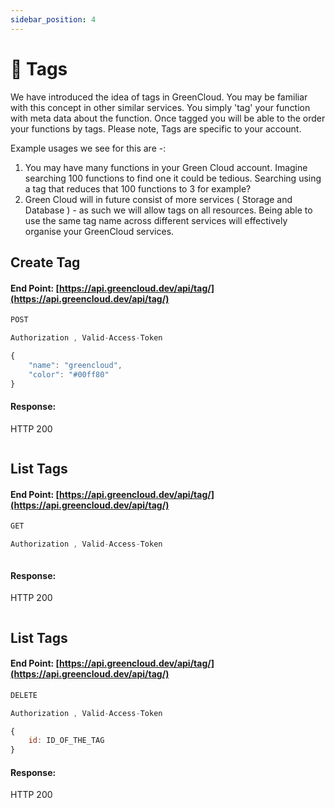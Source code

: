 ```yaml
---
sidebar_position: 4
---
```


# 🧾 Tags

We have introduced the idea of tags in GreenCloud. You may be familiar with this concept in other similar services. You simply 'tag' your function with meta data about the function. Once tagged you will be able to the order your functions by tags. Please note, Tags are specific to your account.

Example usages we see for this are -:

1. You may have many functions in your Green Cloud account. Imagine searching 100 functions to find one it could be tedious. Searching using a tag that reduces that 100 functions to 3 for example?
2. Green Cloud will in future consist of more services ( Storage and Database ) - as such we will allow tags on all resources. Being able to use the same tag name across different services will effectively organise your GreenCloud services.

## Create Tag

#### End Point: [https://api.greencloud.dev/api/tag/](https://api.greencloud.dev/api/tag/)

```js title="HTTP VERB"
POST 
```

```js title="Content Header"
Authorization , Valid-Access-Token
```

```js title="Body"
{
	"name": "greencloud",
	"color": "#00ff80"
}

```

#### Response:

HTTP 200

```js title="API Response"
```

## List Tags

#### End Point: [https://api.greencloud.dev/api/tag/](https://api.greencloud.dev/api/tag/)

```js title="HTTP VERB"
GET 
```

```js title="Content Header"
Authorization , Valid-Access-Token
```

```js title="Body"
```

#### Response:

HTTP 200

```js title="API Response"
```

## List Tags

#### End Point: [https://api.greencloud.dev/api/tag/](https://api.greencloud.dev/api/tag/)

```js title="HTTP VERB"
DELETE 
```

```js title="Content Header"
Authorization , Valid-Access-Token
```

```js title="Body"
{
    id: ID_OF_THE_TAG
}
```

#### Response:

HTTP 200

```js title="API Response"
```
